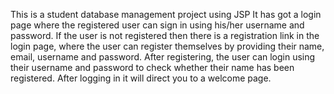 This is a student database management project using JSP
It has got a login page where the registered user can sign in using his/her username and password.
If the user is not registered then there is a registration link in the login page, where the user can register themselves by providing their name, email, username and password.
After registering, the user can login using their username and password to check whether their name has been registered.
After logging in it will direct you to a welcome page.
